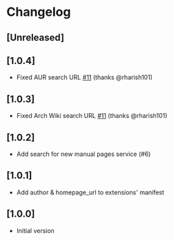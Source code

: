 # Changelog

## [Unreleased]

## [1.0.4]

- Fixed AUR search URL [#11](https://github.com/noraj/firefox-extension-arch-search/pull/15) (thanks @rharish101)

## [1.0.3]

- Fixed Arch Wiki search URL [#11](https://github.com/noraj/firefox-extension-arch-search/pull/11) (thanks @rharish101)

## [1.0.2]

- Add search for new manual pages service (#6)

## [1.0.1]

- Add author & homepage_url to extensions' manifest

## [1.0.0]

- Initial version
